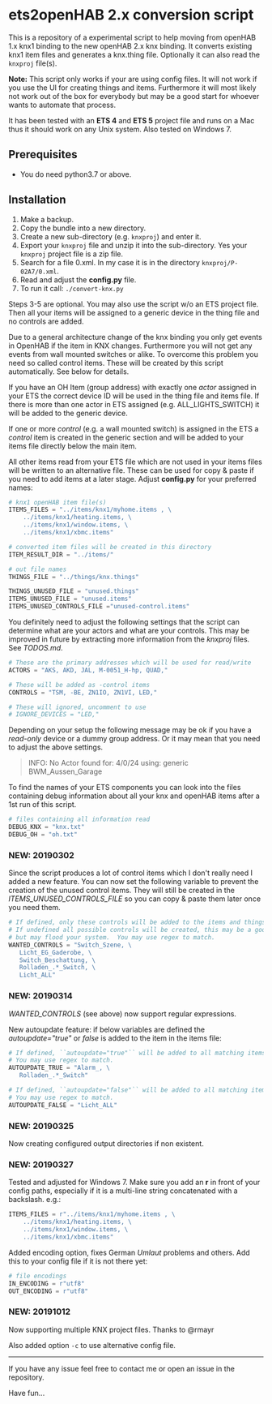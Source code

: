 # ets2openHAB 2.x conversion script

This is a repository of a experimental script to help moving from openHAB 1.x knx1 binding to the new openHAB 2.x knx
binding.  It converts existing knx1 item files and generates a knx.thing file.  Optionally it can also read the
`knxproj` file(s).

**Note:** This script only works if your are using config files.  It will not work if you use the UI for creating things
and items.  Furthermore it will most likely not work out of the box for everybody but may be a good start for whoever
wants to automate that process.

It has been tested with an **ETS 4** and **ETS 5** project file and runs on a Mac thus it should work
on any Unix system.  Also tested on Windows 7.


## Prerequisites

- You do need python3.7 or above.

## Installation

1. Make a backup.
2. Copy the bundle into a new directory.
3. Create a new sub-directory (e.g. `knxproj`) and enter it.
4. Export your `knxproj` file and unzip it into the sub-directory.
   Yes your `knxproj` project file is a zip file.
5. Search for a file  0.xml.
   In my case it is in the directory `knxproj/P-02A7/0.xml`.
6. Read and adjust the **config.py** file.
7. To run it call: `./convert-knx.py`

Steps 3-5 are optional.  You may also use the script w/o an ETS project file.  Then all your items will be assigned to a
generic device in the thing file and no controls are added.

Due to a general architecture change of the knx binding you only get events in OpenHAB if the item in KNX changes.
Furthermore you will not get any events from wall mounted switches or alike.  To overcome this problem you need so
called control items.  These will be created by this script automatically.  See below for details.

If you have an OH Item (group address) with exactly one *actor* assigned in your ETS the correct device ID will be used
in the thing file and items file.  If there is more than one actor in ETS assigned (e.g. ALL_LIGHTS_SWITCH) it will be
added to the generic device.

If one or more *control* (e.g. a wall mounted switch) is assigned in the ETS a *control* item is created in the generic
section and will be added to your items file directly below the main item.

All other items read from your ETS file which are not used in your items files will be written to an alternative file.
These can be used for copy & paste if you need to add items at a later stage.  Adjust **config.py** for your preferred
names:

```python
# knx1 openHAB item file(s)
ITEMS_FILES = "../items/knx1/myhome.items , \
    ../items/knx1/heating.items, \
    ../items/knx1/window.items, \
    ../items/knx1/xbmc.items"

# converted item files will be created in this directory
ITEM_RESULT_DIR = "../items/"

# out file names
THINGS_FILE = "../things/knx.things"

THINGS_UNUSED_FILE = "unused.things"
ITEMS_UNUSED_FILE = "unused.items"
ITEMS_UNUSED_CONTROLS_FILE ="unused-control.items"
```

You definitely need to adjust the following settings that the script can determine what are your actors and what are your
controls.  This may be improved in future by extracting more information from the *knxproj* files.  See *TODOS.md*.

```python
# These are the primary addresses which will be used for read/write
ACTORS = "AKS, AKD, JAL, M-0051_H-hp, QUAD,"

# These will be added as -control items
CONTROLS = "TSM, -BE, ZN1IO, ZN1VI, LED,"

# These will ignored, uncomment to use
# IGNORE_DEVICES = "LED,"
```

Depending on your setup the following message may be ok if you have a *read-only* device or a dummy group address.  Or
it may mean that you need to adjust the above settings.

> INFO: No Actor found for: 4/0/24   	using: generic	BWM_Aussen_Garage

To find the names of your ETS components you can look into the files containing debug information about all your knx
and openHAB items after a 1st run of this script.

```python
# files containing all information read
DEBUG_KNX = "knx.txt"
DEBUG_OH = "oh.txt"
```

### NEW: 20190302

Since the script produces a lot of control items which I don't really need I added a new feature.  You can now set the
following variable to prevent the creation of the unused control items.  They will still be created in the
*ITEMS_UNUSED_CONTROLS_FILE* so you can copy & paste them later once you need them.

```python
# If defined, only these controls will be added to the items and things file.
# If undefined all possible controls will be created, this may be a good start
# but may flood your system.  You may use regex to match.
WANTED_CONTROLS = "Switch_Szene, \
   Licht_EG_Gaderobe, \
   Switch_Beschattung, \
   Rolladen_.*_Switch, \
   Licht_ALL"
```

### NEW: 20190314

*WANTED_CONTROLS* (see above) now support regular expressions.

New autoupdate feature: if below variables are defined the *autoupdate="true"* or *false* is
added to the item in the items file:

```python
# If defined, ``autoupdate="true"`` will be added to all matching items.
# You may use regex to match.
AUTOUPDATE_TRUE = "Alarm_, \
   Rolladen_.*_Switch"

# If defined, ``autoupdate="false"`` will be added to all matching items.
# You may use regex to match.
AUTOUPDATE_FALSE = "Licht_ALL"
```


### NEW:  20190325

Now creating configured output directories if non existent.

### NEW:  20190327

Tested and adjusted for Windows 7.  Make sure you add an **r** in front of your config paths, especially if it is a
multi-line string concatenated with a backslash. e.g.:

```python
ITEMS_FILES = r"../items/knx1/myhome.items , \
    ../items/knx1/heating.items, \
    ../items/knx1/window.items, \
    ../items/knx1/xbmc.items"
```

Added encoding option, fixes German *Umlaut* problems and others.  Add this to your config file if it is
not there yet:

```python
# file encodings
IN_ENCODING = r"utf8"
OUT_ENCODING = r"utf8"
```

### NEW:  20191012

Now supporting multiple KNX project files.  Thanks to @rmayr

Also added option `-c` to use alternative config file.

--------

 If you have any issue feel free to contact me or open an issue in the repository.

Have fun...
